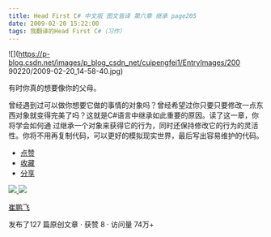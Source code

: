 ```yaml
---
title: Head First C# 中文版 图文皆译 第六章 继承 page205
date: 2009-02-20 15:22:00
tags: 我翻译的Head First C#（习作）
---
```

![](https://p-blog.csdn.net/images/p_blog_csdn_net/cuipengfei1/EntryImages/200
90220/2009-02-20_14-58-40.jpg)

有时你真的想要像你的父母。

曾经遇到过可以做你想要它做的事情的对象吗？曾经希望过你只要只要修改一点东西对象就变得完美了吗？这就是C#语言中继承如此重要的原因。读了这一章，你将学会如何通
过继承一个对象来获得它的行为，同时还保持修改它的行为的灵活性。你将不用再复制代码，可以更好的模拟现实世界，最后写出容易维护的代码。

  * [ 点赞  ](javascript:;)
  * [ 收藏  ](javascript:;)
  * [ 分享 ](javascript:;)

[ ![](https://profile.csdnimg.cn/5/2/5/3_cuipengfei1)
![](https://g.csdnimg.cn/static/user-reg-year/1x/11.png)
](https://blog.csdn.net/cuipengfei1)

[ 崔鹏飞 ](https://blog.csdn.net/cuipengfei1)

发布了127 篇原创文章  ·  获赞 8  ·  访问量 74万+

